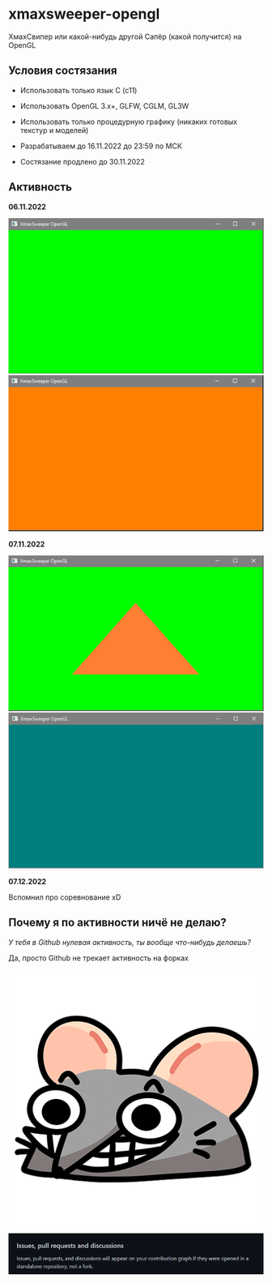 # xmaxsweeper-opengl
ХмахСвипер или какой-нибудь другой Сапёр (какой получится) на OpenGL

## Условия состязания

- Использовать только язык C (c11)

- Использовать OpenGL 3.x+, GLFW, CGLM, GL3W

- Использовать только процедурную графику (никаких готовых текстур и моделей)

- Разрабатываем до 16.11.2022 до 23:59 по МСК

- Состязание продлено до 30.11.2022

## Активность

**06.11.2022**

![1](./.assets/06.11.2022_1.png)
![2](./.assets/06.11.2022_2.png)

**07.11.2022**

![1](./.assets/07.11.2022_1.png)
![2](./.assets/07.11.2022_2.png)

**07.12.2022**

Вспомнил про соревнование xD

## Почему я по активности ничё не делаю?

*У тебя в Github нулевая активность, ты вообще что-нибудь делаешь?*

Да, просто Github не трекает активность на форках

![Мыш](./.assets/preview.png)

![Github](./.assets/preview-github.png)
